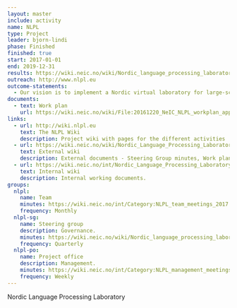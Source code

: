 ```yaml
---
layout: master
include: activity
name: NLPL
type: Project
leader: bjorn-lindi
phase: Finished
finished: true
start: 2017-01-01
end: 2019-12-31
results: https://wiki.neic.no/wiki/Nordic_language_processing_laboratory#Public_Documents
outreach: http://www.nlpl.eu
outcome-statements:
  - Our vision is to implement a Nordic virtual laboratory for large-scale Natural Language Processing(NLP) (a) by creating new ways to enable data- and compute-intensive NLP research by implementing a common software, data and service stack in multiple Nordic HPC centres, (b) by pooling competency in expert support teams and within the user community, and (c) by enabling internationally competitive, data-intensive research and experimentation.
documents:
  - text: Work plan
    url: https://wiki.neic.no/wiki/File:20161220_NeIC_NLPL_workplan_approved.pdf
links:
  - url: http://wiki.nlpl.eu
    text: The NLPL Wiki
    description: Project wiki with pages for the different activities
  - url: https://wiki.neic.no/wiki/Nordic_Language_Processing_Laboratory
    text: External wiki
    description: External documents - Steering Group minutes, Work plan 
  - url: https://wiki.neic.no/int/Nordic_Language_Processing_Laboratory
    text: Internal wiki
    description: Internal working documents.
groups:
  nlpl:
    name: Team
    minutes: https://wiki.neic.no/int/Category:NLPL_team_meetings_2017
    frequency: Monthly
  nlpl-sg:
    name: Steering group
    description: Governance.
    minutes: https://wiki.neic.no/wiki/Nordic_language_processing_laboratory#Steering_Group_Meetings
    frequency: Quarterly
  nlpl-po:
    name: Project office
    description: Management.
    minutes: https://wiki.neic.no/int/Category:NLPL_management_meetings_2017
    frequency: Weekly
---
```


Nordic Language Processing Laboratory
